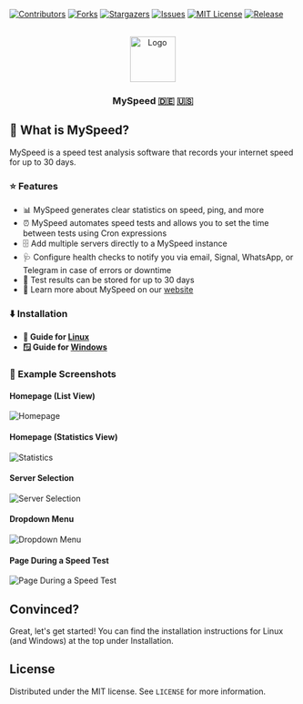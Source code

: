 [![Contributors][contributors-shield]][contributors-url]
[![Forks][forks-shield]][forks-url]
[![Stargazers][stars-shield]][stars-url]
[![Issues][issues-shield]][issues-url]
[![MIT License][license-shield]][license-url]
[![Release][release-shield]][release-url]

<br />
<div align="center">
  <a href="https://github.com/gnmyt/myspeed">
    <img src="https://i.imgur.com/aCmA6rH.png" alt="Logo" width="80" height="80">
  </a>
  <h3>MySpeed <a href="README.de.md">🇩🇪</a> <a href="README.md">🇺🇸</a></h3>
</div>


## 🤔 What is MySpeed?

MySpeed is a speed test analysis software that records your internet speed for up to 30 days.

### ⭐ Features

- 📊 MySpeed generates clear statistics on speed, ping, and more
- ⏰ MySpeed automates speed tests and allows you to set the time between tests using Cron expressions
- 🗄️ Add multiple servers directly to a MySpeed instance
- 🩺 Configure health checks to notify you via email, Signal, WhatsApp, or Telegram in case of errors or downtime
- 📆 Test results can be stored for up to 30 days
- 💁 Learn more about MySpeed on our [website](https://myspeed.dev)

### ⬇️ Installation

- **🐧 Guide for [Linux](https://docs.myspeed.dev/setup/linux)**
- **🪟 Guide for [Windows](https://docs.myspeed.dev/setup/windows)**

### 📸 Example Screenshots

#### Homepage (List View)

<img src="https://i.imgur.com/NHX7Ba9.png" alt="Homepage">

#### Homepage (Statistics View)
<img src="https://i.imgur.com/5JAFgrk.png" alt="Statistics">

#### Server Selection

<img src="https://i.imgur.com/hgOR93G.png" alt="Server Selection">

#### Dropdown Menu

<img src="https://i.imgur.com/alKEMrg.png" alt="Dropdown Menu">

#### Page During a Speed Test

<img src="https://i.imgur.com/kxsrjIe.png" alt="Page During a Speed Test">

## Convinced?

Great, let's get started! You can find the installation instructions for Linux (and Windows) at the top under Installation.

## License

Distributed under the MIT license. See `LICENSE` for more information.

[contributors-shield]: https://img.shields.io/github/contributors/gnmyt/myspeed.svg?style=for-the-badge

[contributors-url]: https://github.com/gnmyt/myspeed/graphs/contributors

[forks-shield]: https://img.shields.io/github/forks/gnmyt/myspeed.svg?style=for-the-badge

[forks-url]: https://github.com/gnmyt/myspeed/network/members

[stars-shield]: https://img.shields.io/github/stars/gnmyt/myspeed.svg?style=for-the-badge

[stars-url]: https://github.com/gnmyt/myspeed/stargazers

[issues-shield]: https://img.shields.io/github/issues/gnmyt/myspeed.svg?style=for-the-badge

[issues-url]: https://github.com/gnmyt/myspeed/issues

[license-shield]: https://img.shields.io/github/license/gnmyt/myspeed.svg?style=for-the-badge

[license-url]: https://github.com/gnmyt/myspeed/blob/master/LICENSE

[release-shield]: https://img.shields.io/github/v/release/gnmyt/myspeed.svg?style=for-the-badge

[release-url]: https://github.com/gnmyt/myspeed/releases/latest
